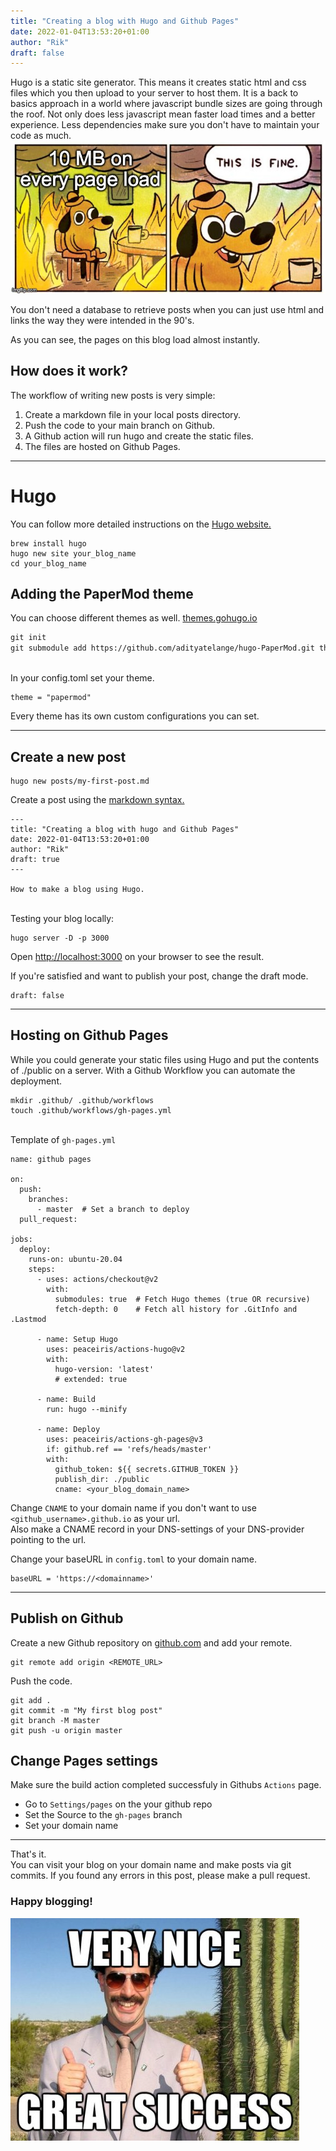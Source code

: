 ```yaml
---
title: "Creating a blog with Hugo and Github Pages"
date: 2022-01-04T13:53:20+01:00
author: "Rik"
draft: false
---
```


Hugo is a static site generator.
This means it creates static html and css files which you then upload to your server to host them.
It is a back to basics approach in a world where javascript bundle sizes are going through the roof. Not only does less javascript mean faster load times and a better experience. Less dependencies make sure you don't have to maintain your code as much.
![Everything is fine javascript](/img/this-is-fine.jpeg)

You don't need a database to retrieve posts when you can just use html and links the way they were intended in the 90's.

As you can see, the pages on this blog load almost instantly.

## How does it work?

The workflow of writing new posts is very simple:

1. Create a markdown file in your local posts directory.
2. Push the code to your main branch on Github. 
3. A Github action will run hugo and create the static files.
4. The files are hosted on Github Pages.
---

# Hugo
You can follow more detailed instructions on the [Hugo website.](https://gohugo.io/getting-started/quick-start/)
```
brew install hugo
hugo new site your_blog_name
cd your_blog_name
``` 

## Adding the PaperMod theme

You can choose different themes as well. [themes.gohugo.io](https://themes.gohugo.io/)
``` filename=markdown.md
git init
git submodule add https://github.com/adityatelange/hugo-PaperMod.git themes/papermod 
```
\
In your config.toml set your theme.
```
theme = "papermod"
```

Every theme has its own custom configurations you can set.

---

## Create a new post
```
hugo new posts/my-first-post.md
```

Create a post using the [markdown syntax.](https://docs.github.com/en/github/writing-on-github/getting-started-with-writing-and-formatting-on-github/basic-writing-and-formatting-syntax)
```
---
title: "Creating a blog with hugo and Github Pages"
date: 2022-01-04T13:53:20+01:00
author: "Rik"
draft: true
---

How to make a blog using Hugo.
```

\
Testing your blog locally:
```
hugo server -D -p 3000
```
Open [http://localhost:3000](http://localhost:3000) on your browser to see the result.

If you're satisfied and want to publish your post, change the draft mode.
```
draft: false
```

---

## Hosting on Github Pages



While you could generate your static files using Hugo and put the contents of ./public on a server.
With a Github Workflow you can automate the deployment.

```
mkdir .github/ .github/workflows
touch .github/workflows/gh-pages.yml
```
\
Template of `gh-pages.yml`

```
name: github pages

on:
  push:
    branches:
      - master  # Set a branch to deploy
  pull_request:

jobs:
  deploy:
    runs-on: ubuntu-20.04
    steps:
      - uses: actions/checkout@v2
        with:
          submodules: true  # Fetch Hugo themes (true OR recursive)
          fetch-depth: 0    # Fetch all history for .GitInfo and .Lastmod

      - name: Setup Hugo
        uses: peaceiris/actions-hugo@v2
        with:
          hugo-version: 'latest'
          # extended: true

      - name: Build
        run: hugo --minify

      - name: Deploy
        uses: peaceiris/actions-gh-pages@v3
        if: github.ref == 'refs/heads/master'
        with:
          github_token: ${{ secrets.GITHUB_TOKEN }}
          publish_dir: ./public
          cname: <your_blog_domain_name>
```

Change `CNAME` to your domain name if you don't want to use `<github_username>.github.io` as your url.\
Also make a CNAME record in your DNS-settings of your DNS-provider pointing to the url.

Change your baseURL in `config.toml` to your domain name.
```
baseURL = 'https://<domainname>'
```
---

## Publish on Github
Create a new Github repository on [github.com](https://github.com) and add your remote.

```
git remote add origin <REMOTE_URL> 
```

Push the code.

```
git add .
git commit -m "My first blog post"
git branch -M master
git push -u origin master
```

## Change Pages settings

Make sure the build action completed successfuly in Githubs `Actions` page.

- Go to `Settings/pages` on the your github repo
- Set the Source to the `gh-pages` branch
- Set your domain name

--- 

That's it. \
You can visit your blog on your domain name and make posts via git commits.
If you found any errors in this post, please make a pull request.
### Happy blogging!

![Borat great success](/img/great-success.jpeg)






